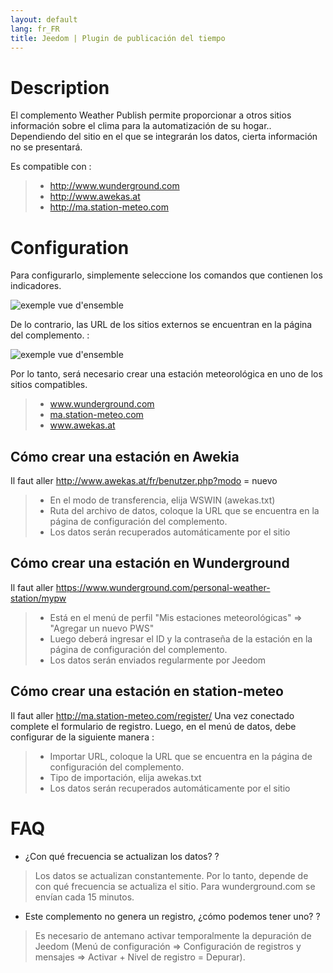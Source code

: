 ```yaml
---
layout: default
lang: fr_FR
title: Jeedom | Plugin de publicación del tiempo
---
```


# Description

El complemento Weather Publish permite proporcionar a otros sitios información sobre el clima para la automatización de su hogar..
Dependiendo del sitio en el que se integrarán los datos, cierta información no se presentará.

Es compatible con :

>- <a href="http://www.wunderground.com">http://www.wunderground.com</a>
>- <a href="http://www.awekas.at">http://www.awekas.at</a>
>- <a href="http://ma.station-meteo.com">http://ma.station-meteo.com</a>

# Configuration

Para configurarlo, simplemente seleccione los comandos que contienen los indicadores.

![exemple vue d'ensemble](../images/publiemeteo_screenshot2.png)

De lo contrario, las URL de los sitios externos se encuentran en la página del complemento. :

![exemple vue d'ensemble](../images/publiemeteo_screenshot1.png)


Por lo tanto, será necesario crear una estación meteorológica en uno de los sitios compatibles.

>- <a href="http://www.wunderground.com">www.wunderground.com</a>
>- <a href="http://ma.station-meteo.com">ma.station-meteo.com</a>
>- <a href="http://www.awekas.at">www.awekas.at</a>

## Cómo crear una estación en Awekia
Il faut aller <a href="http://www.awekas.at/fr/benutzer.php?mode=new">http://www.awekas.at/fr/benutzer.php?modo = nuevo </a>

>- En el modo de transferencia, elija WSWIN (awekas.txt)
>- Ruta del archivo de datos, coloque la URL que se encuentra en la página de configuración del complemento.
>- Los datos serán recuperados automáticamente por el sitio

## Cómo crear una estación en Wunderground
Il faut aller <a href="https://www.wunderground.com/personal-weather-station/mypw">https://www.wunderground.com/personal-weather-station/mypw</a>

>- Está en el menú de perfil "Mis estaciones meteorológicas" => "Agregar un nuevo PWS"
>- Luego deberá ingresar el ID y la contraseña de la estación en la página de configuración del complemento.
>- Los datos serán enviados regularmente por Jeedom

## Cómo crear una estación en station-meteo
Il faut aller <a href="http://ma.station-meteo.com/register/">http://ma.station-meteo.com/register/</a>
Una vez conectado complete el formulario de registro. Luego, en el menú de datos, debe configurar de la siguiente manera :

>- Importar URL, coloque la URL que se encuentra en la página de configuración del complemento.
>- Tipo de importación, elija awekas.txt
>- Los datos serán recuperados automáticamente por el sitio

# FAQ

- ¿Con qué frecuencia se actualizan los datos? ?
>Los datos se actualizan constantemente. Por lo tanto, depende de con qué frecuencia se actualiza el sitio.
>Para wunderground.com se envían cada 15 minutos.

- Este complemento no genera un registro, ¿cómo podemos tener uno? ?
>Es necesario de antemano activar temporalmente la depuración de Jeedom (Menú de configuración => Configuración de registros y mensajes => Activar + Nivel de registro = Depurar).
